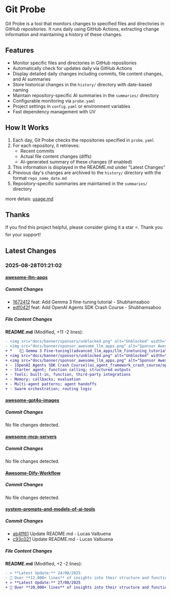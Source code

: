 # Git Probe

Git Probe is a tool that monitors changes to specified files and directories in GitHub repositories. It runs daily using GitHub Actions, extracting change information and maintaining a history of these changes.

## Features

- Monitor specific files and directories in GitHub repositories
- Automatically check for updates daily via GitHub Actions
- Display detailed daily changes including commits, file content changes, and AI summaries
- Store historical changes in the `history/` directory with date-based naming
- Maintain repository-specific AI summaries in the `summaries/` directory
- Configurable monitoring via `probe.yaml`
- Project settings in `config.yaml` or environment variables
- Fast dependency management with UV

## How It Works

1. Each day, Git Probe checks the repositories specified in `probe.yaml`
2. For each repository, it retrieves:
   - Recent commits
   - Actual file content changes (diffs)
   - AI-generated summary of these changes (if enabled)
3. This information is displayed in the README.md under "Latest Changes"
4. Previous day's changes are archived to the `history/` directory with the format `repo_name_date.md`
5. Repository-specific summaries are maintained in the `summaries/` directory

more detais: [usage.md](usage.md)

## Thanks

If you find this project helpful, please consider giving it a star ⭐️. Thank you for your support!


## Latest Changes

### 2025-08-28T01:21:02

#### [awesome-llm-apps](https://github.com/Shubhamsaboo/awesome-llm-apps)

##### Commit Changes

- [1672412](https://github.com/Shubhamsaboo/awesome-llm-apps/commit/1672412de025a99537e63c0c9428992050714204) feat: Add Gemma 3 fine-tuning tutorial - Shubhamsaboo
- [edf042f](https://github.com/Shubhamsaboo/awesome-llm-apps/commit/edf042f10b8dd0f8c95f96ecb59b37ddefcb4d68) feat: Add OpenAI Agents SDK Crash Course - Shubhamsaboo


##### File Content Changes

**README.md** (Modified, +11 -2 lines):

```diff
- <img src="docs/banner/sponsors/unblocked.png" alt="Unblocked" width="450">
- <img src="docs/banner/sponsor_awesome_llm_apps.png" alt="Sponsor Awesome LLM Apps Repo" width="450">
+ *   [🔧 Gemma 3 Fine-tuning](advanced_llm_apps/llm_finetuning_tutorials/gemma3_finetuning/)
+ <img src="docs/banner/sponsors/unblocked.png" alt="Unblocked" width="6000">
+ <img src="docs/banner/sponsor_awesome_llm_apps.png" alt="Sponsor Awesome LLM Apps Repo" width="6000">
+ - [OpenAI Agents SDK Crash Course](ai_agent_framework_crash_course/openai_sdk_crash_course/)
+ - Starter agent; function calling; structured outputs
+ - Tools: built‑in, function, third‑party integrations
+ - Memory; callbacks; evaluation
+ - Multi‑agent patterns; agent handoffs
+ - Swarm orchestration; routing logic
```



#### [awesome-gpt4o-images](https://github.com/jamez-bondos/awesome-gpt4o-images)

##### Commit Changes

No file changes detected.

#### [awesome-mcp-servers](https://github.com/punkpeye/awesome-mcp-servers)

##### Commit Changes

No file changes detected.

#### [Awesome-Dify-Workflow](https://github.com/svcvit/Awesome-Dify-Workflow)

##### Commit Changes

No file changes detected.

#### [system-prompts-and-models-of-ai-tools](https://github.com/x1xhlol/system-prompts-and-models-of-ai-tools)

##### Commit Changes

- [ab4ff61](https://github.com/x1xhlol/system-prompts-and-models-of-ai-tools/commit/ab4ff616e3a38eafd8da821d8bbf4c8fdc6d2963) Update README.md - Lucas Valbuena
- [c93c021](https://github.com/x1xhlol/system-prompts-and-models-of-ai-tools/commit/c93c0210f77dc67fd1f012dbef0029a5603b3bb2) Update README.md - Lucas Valbuena


##### File Content Changes

**README.md** (Modified, +2 -2 lines):

```diff
- > **Latest Update:** 24/08/2025
- 📜 Over **12,000+ lines** of insights into their structure and functionality.
+ > **Latest Update:** 27/08/2025
+ 📜 Over **20,000+ lines** of insights into their structure and functionality.
```



